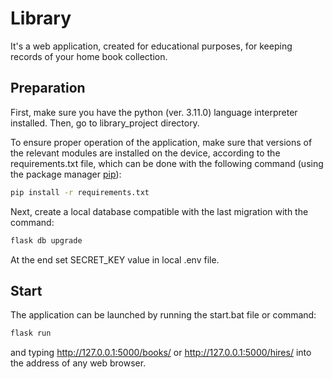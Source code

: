 # Library

It's a web application, created for educational purposes, for keeping records of your home book collection.

## Preparation

First, make sure you have the python (ver. 3.11.0) language interpreter installed. Then, go to library_project directory.

To ensure proper operation of the application, make sure that versions of the relevant modules are installed on the device, according to the requirements.txt file, which can be done with the following command (using the package manager [pip](https://pip.pypa.io/en/stable/)):

```bash
pip install -r requirements.txt
```

Next, create a local database compatible with the last migration with the command: 

```bash
flask db upgrade
```

At the end set SECRET_KEY value in local .env file.

## Start
The application can be launched by running the start.bat file or command:

```bash
flask run
```
and typing http://127.0.0.1:5000/books/ or http://127.0.0.1:5000/hires/ into the address of any web browser.